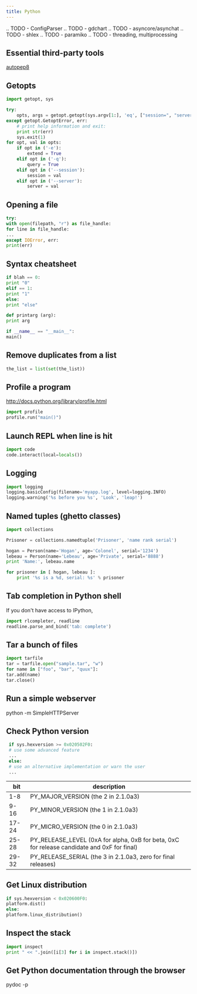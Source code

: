 ```yaml
---
title: Python
---
```


.. TODO - ConfigParser
.. TODO - gdchart
.. TODO - asyncore/asynchat
.. TODO - shlex
.. TODO - paramiko
.. TODO - threading, multiprocessing

Essential third-party tools
---------------------------

[autopep8](http://pypi.python.org/pypi/autopep8)

Getopts
-------

```python
import getopt, sys

try:
    opts, args = getopt.getopt(sys.argv[1:], 'eq', ["session=", "server="])
except getopt.GetoptError, err:
    # print help information and exit:
    print str(err)
    sys.exit(1)
for opt, val in opts:
    if opt in ('-e'):
        extend = True
    elif opt in ('-q'):
        query = True
    elif opt in ('--session'):
        session = val
    elif opt in ('--server'):
        server = val
```

Opening a file
--------------

```python
try:
with open(filepath, "r") as file_handle:
for line in file_handle:
...
except IOError, err:
print(err)
```

Syntax cheatsheet
-----------------

```python
if blah == 0:
print "0"
elif == 1:
print "1"
else:
print "else"

def printarg (arg):
print arg

if __name__ == "__main__":
main()
```

Remove duplicates from a list
-----------------------------

```python
the_list = list(set(the_list))
```

Profile a program
-----------------

<http://docs.python.org/library/profile.html>

```python
import profile
profile.run("main()")
```

Launch REPL when line is hit
----------------------------

```python
import code
code.interact(local=locals())
```

Logging
-------

```python
import logging
logging.basicConfig(filename='myapp.log', level=logging.INFO)
logging.warning('%s before you %s', 'Look', 'leap!')
```

Named tuples (ghetto classes)
-----------------------------

```python
import collections

Prisoner = collections.namedtuple('Prisoner', 'name rank serial')

hogan = Person(name='Hogan', age='Colonel', serial='1234')
lebeau = Person(name='Lebeau', age='Private', serial='8888')
print 'Name:', lebeau.name

for prisoner in [ hogan, lebeau ]:
    print '%s is a %d, serial: %s' % prisoner
```

Tab completion in Python shell
------------------------------

If you don't have access to IPython,

```python
import rlcompleter, readline
readline.parse_and_bind('tab: complete')
```

Tar a bunch of files
--------------------


```python
import tarfile
tar = tarfile.open("sample.tar", "w")
for name in ["foo", "bar", "quux"]:
tar.add(name)
tar.close()
```

Run a simple webserver
----------------------




 python -m SimpleHTTPServer

Check Python version
--------------------

```python
 if sys.hexversion >= 0x020502F0:
 # use some advanced feature
 ...
 else:
 # use an alternative implementation or warn the user
 ...
```

| bit   | description                                                                                 |
|-------|---------------------------------------------------------------------------------------------|
| 1-8   | PY_MAJOR_VERSION (the 2 in 2.1.0a3)                                                         |
| 9-16  | PY_MINOR_VERSION (the 1 in 2.1.0a3)                                                         |
| 17-24 | PY_MICRO_VERSION (the 0 in 2.1.0a3)                                                         |
| 25-28 | PY_RELEASE_LEVEL (0xA for alpha, 0xB for beta, 0xC for release candidate and 0xF for final) |
| 29-32 | PY_RELEASE_SERIAL (the 3 in 2.1.0a3, zero for final releases)                               |


Get Linux distribution
----------------------

```python
if sys.hexversion < 0x020600F0:
platform.dist()
else:
platform.linux_distribution()
```

Inspect the stack
-----------------

```python
import inspect
print " << ".join([i[3] for i in inspect.stack()])
```

Get Python documentation through the browser
--------------------------------------------



 pydoc -p <port>

